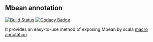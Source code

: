## Mbean annotation

[![Build Status](https://travis-ci.org/wacai/config-annotation.png?branch=master)](https://travis-ci.org/wacai/config-annotation)
[![Codacy Badge](https://www.codacy.com/project/badge/b9158949586c439cb05e21333f52798b)](https://www.codacy.com/public/zhonglunfu/config-annotation)

It provides an easy-to-use method of exposing Mbean by scala [macro annotation][mcr].

[mcr]:http://docs.scala-lang.org/overviews/macros/annotations.html
